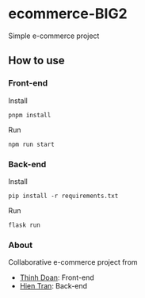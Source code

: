 # ecommerce-BIG2

Simple e-commerce project

## How to use

### Front-end

Install

```
pnpm install
```

Run

```
npm run start
```

### Back-end

Install

```
pip install -r requirements.txt
```

Run

```
flask run
```

### About

Collaborative e-commerce project from

- [Thinh Doan](https://github.com/nngthinh): Front-end
- [Hien Tran](https://github.com/hientm177): Back-end
